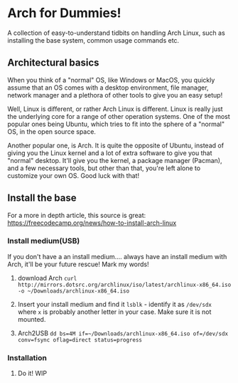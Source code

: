 # Arch for Dummies!

A collection of easy-to-understand tidbits on handling Arch Linux, such as installing the base system, common usage commands etc.


## Architectural basics

When you think of a "normal" OS, like Windows or MacOS, you quickly assume that an OS comes with a desktop environment, file manager, network manager and a plethora of other tools to give you an easy setup!

Well, Linux is different, or rather Arch Linux is different. Linux is really just the underlying core for a range of other operation systems. One of the most popular ones being Ubuntu, which tries to fit into the sphere of a "normal" OS, in the open source space.

Another popular one, is Arch. It is quite the opposite of Ubuntu, instead of giving you the Linux kernel and a lot of extra software to give you that "normal" desktop. It'll give you the kernel, a package manager (Pacman), and a few necessary tools, but other than that, you're left alone to customize your own OS. Good luck with that!


## Install the base

For a more in depth article, this source is great: https://freecodecamp.org/news/how-to-install-arch-linux

### Install medium(USB)

If you don't have a an install medium.... always have an install medium with Arch, it'll be your future rescue! Mark my words!


1. download Arch
`curl http://mirrors.dotsrc.org/archlinux/iso/latest/archlinux-x86_64.iso -o ~/Downloads/archlinux-x86_64.iso`

2. Insert your install medium and find it
`lsblk` - identify it as `/dev/sdx` where `x` is probably another letter in your case. Make sure it is not mounted.

3. Arch2USB
`dd bs=4M if=~/Downloads/archlinux-x86_64.iso of=/dev/sdx conv=fsync oflag=direct status=progress`


### Installation

1. Do it! WIP
